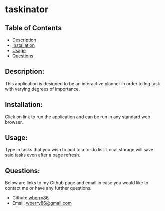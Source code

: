 # taskinator

 
  ## Table of Contents 
  - [Description](#description)
  - [Installation](#installation)
  - [Usage](#usage)
  - [Questions](#questions)
  ## Description:
  This application is designed to be an interactive planner in order to log task with varying degrees of importance.
  ## Installation:
  Click on link to run the application and can be run in any standard web browser.
  ## Usage:
  Type in tasks that you wish to add to a to-do list.  Local storage will save said tasks even after a page refresh.
  ## Questions:
  Below are links to my Github page and email in case you would like to contact me or have any further questions.

  - Github: [wberry86](https://github.com/wberry86)
  - Email: wberry86@gmail.com
